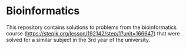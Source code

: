 # Bioinformatics

This repository contains solutions to problems from the bioinformatics course (https://stepik.org/lesson/192142/step/1?unit=166647) that were solved for a similar subject in the 3rd year of the university. 
